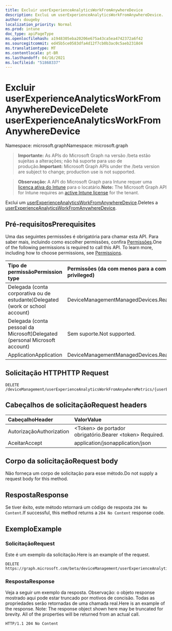 ```yaml
---
title: Excluir userExperienceAnalyticsWorkFromAnywhereDevice
description: Exclui um userExperienceAnalyticsWorkFromAnywhereDevice.
author: dougeby
localization_priority: Normal
ms.prod: intune
doc_type: apiPageType
ms.openlocfilehash: a1948305eba20206e675a43ca5ea4742372a6f42
ms.sourcegitcommit: ed45b5ce0583dfa4d12f7cb0b3ac0c5aeb2318d4
ms.translationtype: MT
ms.contentlocale: pt-BR
ms.lasthandoff: 04/16/2021
ms.locfileid: "51868337"
---
```

# <a name="delete-userexperienceanalyticsworkfromanywheredevice"></a><span data-ttu-id="b1382-103">Excluir userExperienceAnalyticsWorkFromAnywhereDevice</span><span class="sxs-lookup"><span data-stu-id="b1382-103">Delete userExperienceAnalyticsWorkFromAnywhereDevice</span></span>

<span data-ttu-id="b1382-104">Namespace: microsoft.graph</span><span class="sxs-lookup"><span data-stu-id="b1382-104">Namespace: microsoft.graph</span></span>

> <span data-ttu-id="b1382-105">**Importante:** As APIs do Microsoft Graph na versão /beta estão sujeitas a alterações; não há suporte para uso de produção.</span><span class="sxs-lookup"><span data-stu-id="b1382-105">**Important:** Microsoft Graph APIs under the /beta version are subject to change; production use is not supported.</span></span>

> <span data-ttu-id="b1382-106">**Observação:** A API do Microsoft Graph para Intune requer uma [licença ativa do Intune](https://go.microsoft.com/fwlink/?linkid=839381) para o locatário.</span><span class="sxs-lookup"><span data-stu-id="b1382-106">**Note:** The Microsoft Graph API for Intune requires an [active Intune license](https://go.microsoft.com/fwlink/?linkid=839381) for the tenant.</span></span>

<span data-ttu-id="b1382-107">Exclui um [userExperienceAnalyticsWorkFromAnywhereDevice](../resources/intune-devices-userexperienceanalyticsworkfromanywheredevice.md).</span><span class="sxs-lookup"><span data-stu-id="b1382-107">Deletes a [userExperienceAnalyticsWorkFromAnywhereDevice](../resources/intune-devices-userexperienceanalyticsworkfromanywheredevice.md).</span></span>

## <a name="prerequisites"></a><span data-ttu-id="b1382-108">Pré-requisitos</span><span class="sxs-lookup"><span data-stu-id="b1382-108">Prerequisites</span></span>
<span data-ttu-id="b1382-p101">Uma das seguintes permissões é obrigatória para chamar esta API. Para saber mais, incluindo como escolher permissões, confira [Permissões](/graph/permissions-reference).</span><span class="sxs-lookup"><span data-stu-id="b1382-p101">One of the following permissions is required to call this API. To learn more, including how to choose permissions, see [Permissions](/graph/permissions-reference).</span></span>

|<span data-ttu-id="b1382-111">Tipo de permissão</span><span class="sxs-lookup"><span data-stu-id="b1382-111">Permission type</span></span>|<span data-ttu-id="b1382-112">Permissões (da com menos para a com mais privilégios)</span><span class="sxs-lookup"><span data-stu-id="b1382-112">Permissions (from least to most privileged)</span></span>|
|:---|:---|
|<span data-ttu-id="b1382-113">Delegada (conta corporativa ou de estudante)</span><span class="sxs-lookup"><span data-stu-id="b1382-113">Delegated (work or school account)</span></span>|<span data-ttu-id="b1382-114">DeviceManagementManagedDevices.ReadWrite.All</span><span class="sxs-lookup"><span data-stu-id="b1382-114">DeviceManagementManagedDevices.ReadWrite.All</span></span>|
|<span data-ttu-id="b1382-115">Delegada (conta pessoal da Microsoft)</span><span class="sxs-lookup"><span data-stu-id="b1382-115">Delegated (personal Microsoft account)</span></span>|<span data-ttu-id="b1382-116">Sem suporte.</span><span class="sxs-lookup"><span data-stu-id="b1382-116">Not supported.</span></span>|
|<span data-ttu-id="b1382-117">Application</span><span class="sxs-lookup"><span data-stu-id="b1382-117">Application</span></span>|<span data-ttu-id="b1382-118">DeviceManagementManagedDevices.ReadWrite.All</span><span class="sxs-lookup"><span data-stu-id="b1382-118">DeviceManagementManagedDevices.ReadWrite.All</span></span>|

## <a name="http-request"></a><span data-ttu-id="b1382-119">Solicitação HTTP</span><span class="sxs-lookup"><span data-stu-id="b1382-119">HTTP Request</span></span>
<!-- {
  "blockType": "ignored"
}
-->
``` http
DELETE /deviceManagement/userExperienceAnalyticsWorkFromAnywhereMetrics/{userExperienceAnalyticsWorkFromAnywhereMetricId}/metricDevices/{userExperienceAnalyticsWorkFromAnywhereDeviceId}
```

## <a name="request-headers"></a><span data-ttu-id="b1382-120">Cabeçalhos de solicitação</span><span class="sxs-lookup"><span data-stu-id="b1382-120">Request headers</span></span>
|<span data-ttu-id="b1382-121">Cabeçalho</span><span class="sxs-lookup"><span data-stu-id="b1382-121">Header</span></span>|<span data-ttu-id="b1382-122">Valor</span><span class="sxs-lookup"><span data-stu-id="b1382-122">Value</span></span>|
|:---|:---|
|<span data-ttu-id="b1382-123">Autorização</span><span class="sxs-lookup"><span data-stu-id="b1382-123">Authorization</span></span>|<span data-ttu-id="b1382-124">&lt;Token&gt; de portador obrigatório.</span><span class="sxs-lookup"><span data-stu-id="b1382-124">Bearer &lt;token&gt; Required.</span></span>|
|<span data-ttu-id="b1382-125">Aceitar</span><span class="sxs-lookup"><span data-stu-id="b1382-125">Accept</span></span>|<span data-ttu-id="b1382-126">application/json</span><span class="sxs-lookup"><span data-stu-id="b1382-126">application/json</span></span>|

## <a name="request-body"></a><span data-ttu-id="b1382-127">Corpo da solicitação</span><span class="sxs-lookup"><span data-stu-id="b1382-127">Request body</span></span>
<span data-ttu-id="b1382-128">Não forneça um corpo de solicitação para esse método.</span><span class="sxs-lookup"><span data-stu-id="b1382-128">Do not supply a request body for this method.</span></span>

## <a name="response"></a><span data-ttu-id="b1382-129">Resposta</span><span class="sxs-lookup"><span data-stu-id="b1382-129">Response</span></span>
<span data-ttu-id="b1382-130">Se tiver êxito, este método retornará um código de resposta `204 No Content`.</span><span class="sxs-lookup"><span data-stu-id="b1382-130">If successful, this method returns a `204 No Content` response code.</span></span>

## <a name="example"></a><span data-ttu-id="b1382-131">Exemplo</span><span class="sxs-lookup"><span data-stu-id="b1382-131">Example</span></span>

### <a name="request"></a><span data-ttu-id="b1382-132">Solicitação</span><span class="sxs-lookup"><span data-stu-id="b1382-132">Request</span></span>
<span data-ttu-id="b1382-133">Este é um exemplo da solicitação.</span><span class="sxs-lookup"><span data-stu-id="b1382-133">Here is an example of the request.</span></span>
``` http
DELETE https://graph.microsoft.com/beta/deviceManagement/userExperienceAnalyticsWorkFromAnywhereMetrics/{userExperienceAnalyticsWorkFromAnywhereMetricId}/metricDevices/{userExperienceAnalyticsWorkFromAnywhereDeviceId}
```

### <a name="response"></a><span data-ttu-id="b1382-134">Resposta</span><span class="sxs-lookup"><span data-stu-id="b1382-134">Response</span></span>
<span data-ttu-id="b1382-p102">Veja a seguir um exemplo da resposta. Observação: o objeto response mostrado aqui pode estar truncado por motivos de concisão. Todas as propriedades serão retornadas de uma chamada real.</span><span class="sxs-lookup"><span data-stu-id="b1382-p102">Here is an example of the response. Note: The response object shown here may be truncated for brevity. All of the properties will be returned from an actual call.</span></span>
``` http
HTTP/1.1 204 No Content
```





